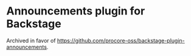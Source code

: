 # Announcements plugin for Backstage

Archived in favor of https://github.com/procore-oss/backstage-plugin-announcements.
